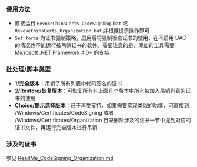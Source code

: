 ﻿### 使用方法
* 直接运行 `RevokeChinaCerts_CodeSigning.bat` 或 `RevokeChinaCerts_Organization.bat` 并根据提示操作即可
* `Set force` 为证书强制策略，启用后将强制检查证书的使用，在不启用 UAC 的情况也不能运行被吊销证书的软件。需要注意的是，添加的工具需要 Microsoft .NET Framework 4.0+ 的支持

### 批处理/脚本类型
* **1/完全版本**：吊销了所有列表中代码签名的证书
* **2/Restore/恢复版本**：可恢复所有在上面几个版本中所有被加入吊销列表的证书的使用
* **Choice/提示选择版本**：已不再受支持，如果需要实现类似的功能，可直接到 /Windows/Certificates/CodeSigning 或者 /Windows/Certificates/Organization 目录删除涉及的证书一节中提到对应的证书文件，再运行完全版本进行吊销

### 涉及的证书
参见 [ReadMe_CodeSigning_Organization.md](ReadMe_CodeSigning_Organization.md)
